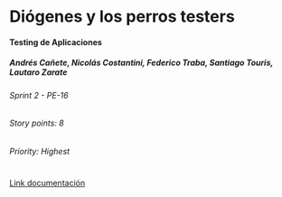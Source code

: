 # Diógenes y los perros testers
#### Testing de Aplicaciones
##### Andrés Cañete, Nicolás Costantini, Federico Traba, Santiago Touris, Lautaro Zarate
###### Sprint 2 - PE-16
###### Story points: 8
###### Priority: Highest
#


[Link documentación](https://docs.google.com/document/d/1cRzsieV4jP49zAgaA9VE8X95aKmBHR4mYEuzQSwr0Ok/edit)